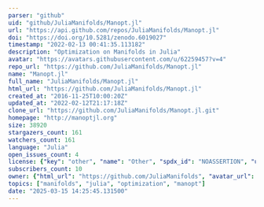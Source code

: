 ```yaml
---
parser: "github"
uid: "github/JuliaManifolds/Manopt.jl"
url: "https://api.github.com/repos/JuliaManifolds/Manopt.jl"
doi: "https://doi.org/10.5281/zenodo.6019027"
timestamp: "2022-02-13 00:41:35.113182"
description: "Optimization on Manifolds in Julia"
avatar: "https://avatars.githubusercontent.com/u/62259457?v=4"
repo_url: "https://github.com/JuliaManifolds/Manopt.jl"
name: "Manopt.jl"
full_name: "JuliaManifolds/Manopt.jl"
html_url: "https://github.com/JuliaManifolds/Manopt.jl"
created_at: "2016-11-25T10:00:20Z"
updated_at: "2022-02-12T21:17:18Z"
clone_url: "https://github.com/JuliaManifolds/Manopt.jl.git"
homepage: "http://manoptjl.org"
size: 38920
stargazers_count: 161
watchers_count: 161
language: "Julia"
open_issues_count: 4
license: {"key": "other", "name": "Other", "spdx_id": "NOASSERTION", "url": null, "node_id": "MDc6TGljZW5zZTA="}
subscribers_count: 10
owner: {"html_url": "https://github.com/JuliaManifolds", "avatar_url": "https://avatars.githubusercontent.com/u/62259457?v=4", "login": "JuliaManifolds", "type": "Organization"}
topics: ["manifolds", "julia", "optimization", "manopt"]
date: "2025-03-15 14:25:45.131500"
---
```

